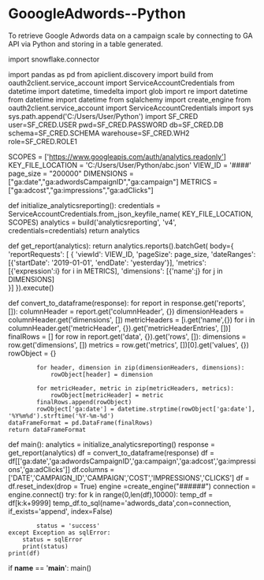 # GooogleAdwords--Python
To retrieve Google Adwords data on a campaign scale by connecting to GA API via Python and storing in a table generated. 

import snowflake.connector


import pandas as pd
from apiclient.discovery import build
from oauth2client.service_account import ServiceAccountCredentials
from datetime import datetime, timedelta
import glob
import re
import datetime
from datetime import datetime
from sqlalchemy import create_engine
from oauth2client.service_account import ServiceAccountCredentials
import sys
sys.path.append('C:/Users/User/Python')
import SF_CRED
user=SF_CRED.USER
pwd=SF_CRED.PASSWORD
db=SF_CRED.DB
schema=SF_CRED.SCHEMA
warehouse=SF_CRED.WH2
role=SF_CRED.ROLE1

SCOPES = ['https://www.googleapis.com/auth/analytics.readonly']
KEY_FILE_LOCATION = 'C:/Users/User/Python/abc.json'
VIEW_ID = '####'
page_size = "200000"
DIMENSIONS = ["ga:date","ga:adwordsCampaignID","ga:campaign"]
METRICS = ["ga:adcost","ga:impressions","ga:adClicks"]

def initialize_analyticsreporting():
    credentials = ServiceAccountCredentials.from_json_keyfile_name(
    KEY_FILE_LOCATION, SCOPES)
    analytics = build('analyticsreporting', 'v4', credentials=credentials)
    return analytics

def get_report(analytics):
    return analytics.reports().batchGet(
        body={
            'reportRequests': [
            {
                  'viewId': VIEW_ID,
                  'pageSize': page_size,
                  'dateRanges': [{'startDate': '2019-01-01', 'endDate': 'yesterday'}],
                  'metrics': [{'expression':i} for i in METRICS],
                  'dimensions': [{'name':j} for j in DIMENSIONS]                  
            }]
              }).execute()

def convert_to_dataframe(response):
	for report in response.get('reports', []):
		columnHeader = report.get('columnHeader', {})
		dimensionHeaders = columnHeader.get('dimensions', [])
		metricHeaders = [i.get('name',{}) for i in columnHeader.get('metricHeader', {}).get('metricHeaderEntries', [])]
		finalRows = []
		for row in report.get('data', {}).get('rows', []):
			dimensions = row.get('dimensions', [])
			metrics = row.get('metrics', [])[0].get('values', {})
			rowObject = {}
		
			for header, dimension in zip(dimensionHeaders, dimensions):
				rowObject[header] = dimension
			
			for metricHeader, metric in zip(metricHeaders, metrics):
				rowObject[metricHeader] = metric
			finalRows.append(rowObject)
			rowObject['ga:date'] = datetime.strptime(rowObject['ga:date'], '%Y%m%d').strftime('%Y-%m-%d')
	dataFrameFormat = pd.DataFrame(finalRows)
	return dataFrameFormat

def main():
    analytics = initialize_analyticsreporting()
    response = get_report(analytics)
    df = convert_to_dataframe(response)
    df = df[['ga:date','ga:adwordsCampaignID','ga:campaign','ga:adcost','ga:impressions','ga:adClicks']] 
    df.columns = ['DATE','CAMPAIGN_ID','CAMPAIGN','COST','IMPRESSIONS','CLICKS'] 
    df = df.reset_index(drop = True)
    engine =create_engine("######")
    connection = engine.connect()
    try:
        for k in range(0,len(df),10000):
            temp_df = df[k:k+9999]
            temp_df.to_sql(name='adwords_data',con=connection, if_exists='append', index=False)

		  
            status = 'success'
    except Exception as sqlError:
        status = sqlError
        print(status)
    print(df)    
if __name__ == '__main__':
    main()
